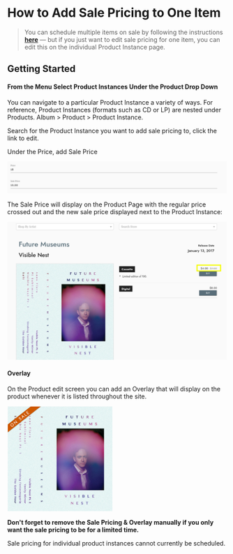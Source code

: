 # How to Add Sale Pricing to One Item 
> You can schedule multiple items on sale by following the instructions **[here](sale.md)** &mdash; but if you just want to edit sale pricing for one item, you can edit this on the individual Product Instance page. 

## Getting Started 
#### From the Menu Select Product Instances Under the Product Drop Down

You can navigate to a particular Product Instance a variety of ways. For reference, Product Instances (formats such as CD or LP) are nested under Products. Album > Product > Product Instance.

Search for the Product Instance you want to add sale pricing to, click the link to edit. 

Under the Price, add Sale Price

![](views/sale_price.png)

The Sale Price will display on the Product Page with the regular price crossed out and the new sale price displayed next to the Product Instance: 

![](views/sale_pricing.png)

#### Overlay 

On the Product edit screen you can add an Overlay that will display on the product whenever it is listed throughout the site. 

![](views/sale_overlay.png)

**Don't forget to remove the Sale Pricing & Overlay manually if you only want the sale pricing to be for a limited time.** 

Sale pricing for individual product instances cannot currently be scheduled. 